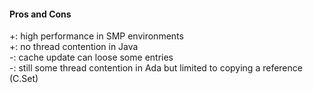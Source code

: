 
#### Pros and Cons

\+: high performance in SMP environments\
\+: no thread contention in Java\
\-: cache update can loose some entries\
\-: still some thread contention in Ada but limited to copying a reference (C.Set)
